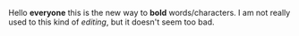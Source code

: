 Hello **everyone** this is the new way to **bold** words/characters. I am not really used to this kind of *editing*, but it doesn't seem too bad.
